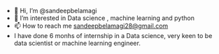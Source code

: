 - 👋 Hi, I’m @sandeepbelamagi
- 👀 I’m interested in Data science , machine learning and python
- 📫 How to reach me sandeepbelamagi28@gmail.com
- I have done 6 monhs of internship in a Data science, very keen to be data scientist or machine learning engineer.

<!---
sandeepbelamagi/sandeepbelamagi is a ✨ special ✨ repository because its `README.md` (this file) appears on your GitHub profile.
You can click the Preview link to take a look at your changes.
--->
